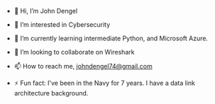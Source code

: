 - 👋 Hi, I’m John Dengel
- 👀 I’m interested in Cybersecurity
- 🌱 I’m currently learning intermediate Python, and Microsoft Azure.
- 💞️ I’m looking to collaborate on Wireshark
- 📫 How to reach me, johndengel74@gmail.com
  
- ⚡ Fun fact: I've been in the Navy for 7 years. I have a data link architecture background.

<!---
jdengel33/jdengel33 is a ✨ special ✨ repository because its `README.md` (this file) appears on your GitHub profile.
You can click the Preview link to take a look at your changes.
--->
